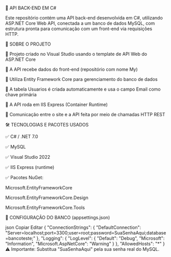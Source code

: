 🚀 API BACK-END EM C#

Este repositório contém uma API back-end desenvolvida em C#, utilizando ASP.NET Core Web API, conectada a um banco de dados MySQL, com estrutura pronta para comunicação com um front-end via requisições HTTP.

📌 SOBRE O PROJETO

🔹 Projeto criado no Visual Studio usando o template de API Web do ASP.NET Core

🔹 A API recebe dados do front-end (repositório com nome My)

🔹 Utiliza Entity Framework Core para gerenciamento do banco de dados

🔹 A tabela Usuarios é criada automaticamente e usa o campo Email como chave primária

🔹 A API roda em IIS Express (Container Runtime)

🔹 Comunicação entre o site e a API feita por meio de chamadas HTTP REST

🛠️ TECNOLOGIAS E PACOTES USADOS

✅ C# / .NET 7.0

✅ MySQL

✅ Visual Studio 2022

✅ IIS Express (runtime)

✅ Pacotes NuGet:

Microsoft.EntityFrameworkCore

Microsoft.EntityFrameworkCore.Design

Microsoft.EntityFrameworkCore.Tools

🔧 CONFIGURAÇÃO DO BANCO (appsettings.json)

json
Copiar
Editar
{
  "ConnectionStrings": {
    "DefaultConnection": "Server=localhost;port=3300;user=root;password=SuaSenhaAqui;database=bancoteste;"
  },
  "Logging": {
    "LogLevel": {
      "Default": "Debug",
      "Microsoft": "Information",
      "Microsoft.AspNetCore": "Warning"
    }
  },
  "AllowedHosts": "*"
}
⚠️ Importante: Substitua "SuaSenhaAqui" pela sua senha real do MySQL.

